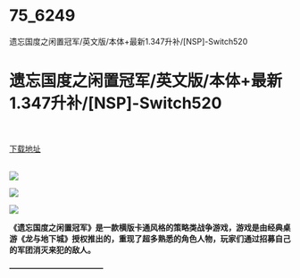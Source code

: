 # 75_6249
遗忘国度之闲置冠军/英文版/本体+最新1.347升补/[NSP]-Switch520
# 遗忘国度之闲置冠军/英文版/本体+最新1.347升补/[NSP]-Switch520
 <br/></br>
[下载地址](https://www.switch520.cc/article/6249 "下载地址")
<br/></br>

<p><span><strong><img src="https://www.switch520.cc/muke_img/upload_art_editor_20200923-1_590fe35af3d8e7d8f91c9c60f5114050.jpg"></strong></span></p>
<p><span><strong><img src="https://www.switch520.cc/muke_img/upload_art_editor_20200923-1_fe18836f9fd52c5616bb71b0a039d267.jpg"></strong></span></p>
<p><span><strong><img src="https://www.switch520.cc/muke_img/upload_art_editor_20200923-1_ece58e4016e2e9b34b53f74a2b5b412a.jpg"></strong></span></p>
<p></p>
<p><span><strong>《遗忘国度之闲置冠军》是一款横版卡通风格的策略类战争游戏，游戏是由经典桌游《龙与地下城》授权推出的，重现了超多熟悉的角色人物，玩家们通过招募自己的军团消灭来犯的敌人。</strong></span></p>
<p><span><strong>————————————</strong></span></p>
